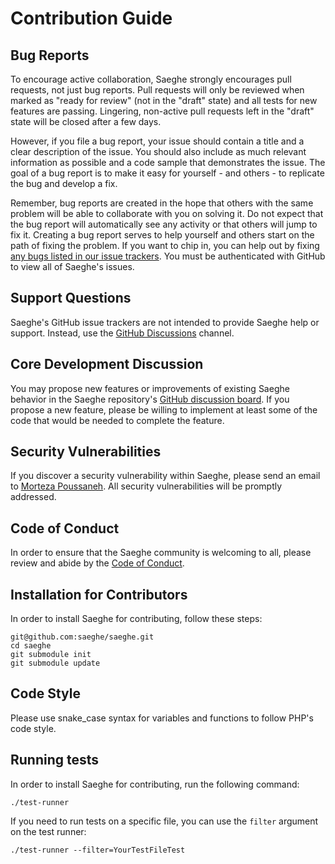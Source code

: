 # Contribution Guide

## Bug Reports

To encourage active collaboration, Saeghe strongly encourages pull requests, not just bug reports. 
Pull requests will only be reviewed when marked as "ready for review" (not in the "draft" state) and all tests for new features are passing. 
Lingering, non-active pull requests left in the "draft" state will be closed after a few days.

However, if you file a bug report, your issue should contain a title and a clear description of the issue. 
You should also include as much relevant information as possible and a code sample that demonstrates the issue. 
The goal of a bug report is to make it easy for yourself - and others - to replicate the bug and develop a fix.

Remember, bug reports are created in the hope that others with the same problem will be able to collaborate with you on solving it. 
Do not expect that the bug report will automatically see any activity or that others will jump to fix it. 
Creating a bug report serves to help yourself and others start on the path of fixing the problem. 
If you want to chip in, you can help out by fixing [any bugs listed in our issue trackers](https://github.com/saeghe/saeghe/labels/bug). 
You must be authenticated with GitHub to view all of Saeghe's issues.

## Support Questions

Saeghe's GitHub issue trackers are not intended to provide Saeghe help or support. Instead, use the [GitHub Discussions](https://github.com/saeghe/saeghe/discussions) channel.

## Core Development Discussion

You may propose new features or improvements of existing Saeghe behavior in the Saeghe repository's [GitHub discussion board](https://github.com/saeghe/saeghe/discussions). 
If you propose a new feature, please be willing to implement at least some of the code that would be needed to complete the feature.

## Security Vulnerabilities

If you discover a security vulnerability within Saeghe, please send an email to [Morteza Poussaneh](mailto:morteza@protonmail.com?subject=[GitHub]%20Security%20Vulnerabilities%20Report). 
All security vulnerabilities will be promptly addressed.

## Code of Conduct

In order to ensure that the Saeghe community is welcoming to all, please review and abide by the [Code of Conduct](https://github.com/saeghe/saeghe/blob/master/CODE_OF_CONDUCT.md).

## Installation for Contributors

In order to install Saeghe for contributing, follow these steps:

```shell
git@github.com:saeghe/saeghe.git
cd saeghe
git submodule init
git submodule update
```
## Code Style

Please use snake_case syntax for variables and functions to follow PHP's code style.

## Running tests

In order to install Saeghe for contributing, run the following command:

```shell
./test-runner
```

If you need to run tests on a specific file, you can use the `filter` argument on the test runner:

```shell
./test-runner --filter=YourTestFileTest
```
